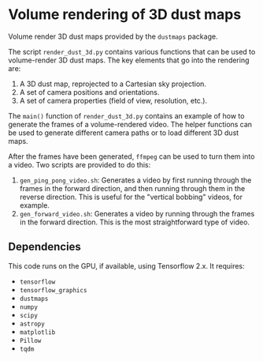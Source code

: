 Volume rendering of 3D dust maps
================================

Volume render 3D dust maps provided by the `dustmaps` package.

The script `render_dust_3d.py` contains various functions that can be used to
volume-render 3D dust maps. The key elements that go into the rendering are:

  1. A 3D dust map, reprojected to a Cartesian sky projection.
  2. A set of camera positions and orientations.
  3. A set of camera properties (field of view, resolution, etc.).

The `main()` function of `render_dust_3d.py` contains an example of how to
generate the frames of a volume-rendered video. The helper functions can be
used to generate different camera paths or to load different 3D dust maps.

After the frames have been generated, `ffmpeg` can be used to turn them into
a video. Two scripts are provided to do this:

  1. `gen_ping_pong_video.sh`: Generates a video by first running through the
     frames in the forward direction, and then running through them in the
     reverse direction. This is useful for the "vertical bobbing" videos, for
     example.
  2. `gen_forward_video.sh`: Generates a video by running through the frames
     in the forward direction. This is the most straightforward type of
     video.

Dependencies
------------

This code runs on the GPU, if available, using Tensorflow 2.x. It requires:

  * `tensorflow`
  * `tensorflow_graphics`
  * `dustmaps`
  * `numpy`
  * `scipy`
  * `astropy`
  * `matplotlib`
  * `Pillow`
  * `tqdm`